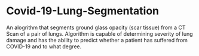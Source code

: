 # Covid-19-Lung-Segmentation
An alogrithm that segments ground glass opacity (scar tissue) from a CT Scan of a pair of lungs. 
Algorithm is capable of determining severity of lung damage and has the ability to predict 
whether a patient has suffered from COVID-19 and to what degree. 